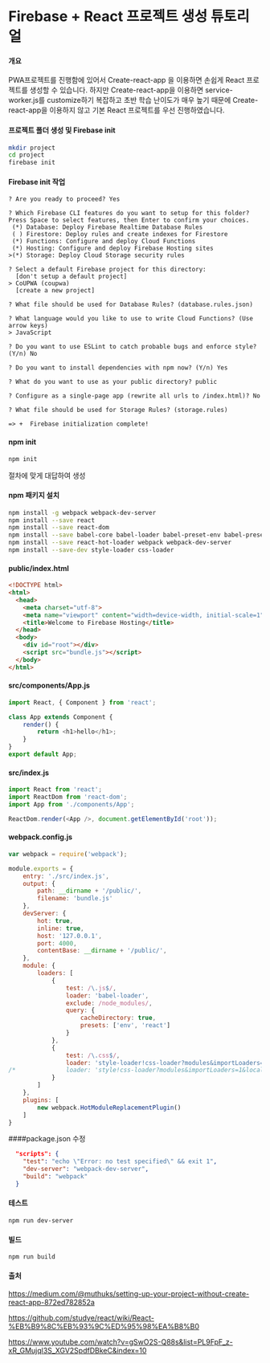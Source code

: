 # Firebase + React 프로젝트 생성 튜토리얼

#### 개요

 PWA프로젝트를 진행함에 있어서 Create-react-app 을 이용하면 손쉽게 React 프로젝트를 생성할 수 있습니다. 하지만 Create-react-app을 이용하면 service-worker.js를 customize하기 복잡하고 초반 학습 난이도가 매우 높기 때문에 Create-react-app을 이용하지 않고 기본 React 프로젝트를 우선 진행하였습니다.

#### 프로젝트 폴더 생성 및 Firebase init

```bash
mkdir project
cd project
firebase init
```

#### Firebase init 작업

```
? Are you ready to proceed? Yes

? Which Firebase CLI features do you want to setup for this folder? Press Space to select features, then Enter to confirm your choices.
 (*) Database: Deploy Firebase Realtime Database Rules
 ( ) Firestore: Deploy rules and create indexes for Firestore
 (*) Functions: Configure and deploy Cloud Functions
 (*) Hosting: Configure and deploy Firebase Hosting sites
>(*) Storage: Deploy Cloud Storage security rules

? Select a default Firebase project for this directory:
  [don't setup a default project]
> CoUPWA (coupwa)
  [create a new project]

? What file should be used for Database Rules? (database.rules.json)

? What language would you like to use to write Cloud Functions? (Use arrow keys)
> JavaScript
  
? Do you want to use ESLint to catch probable bugs and enforce style? (Y/n) No

? Do you want to install dependencies with npm now? (Y/n) Yes

? What do you want to use as your public directory? public

? Configure as a single-page app (rewrite all urls to /index.html)? No

? What file should be used for Storage Rules? (storage.rules)

=> +  Firebase initialization complete!
```

#### npm init

```bash
npm init
```

절차에 맞게 대답하여 생성

#### npm 패키지 설치

```bash
npm install -g webpack webpack-dev-server
npm install --save react
npm install --save react-dom
npm install --save babel-core babel-loader babel-preset-env babel-preset-react
npm install --save react-hot-loader webpack webpack-dev-server
npm install --save-dev style-loader css-loader
```

#### public/index.html

```html
<!DOCTYPE html>
<html>
  <head>
    <meta charset="utf-8">
    <meta name="viewport" content="width=device-width, initial-scale=1">
    <title>Welcome to Firebase Hosting</title>
  </head>
  <body>
    <div id="root"></div>
    <script src="bundle.js"></script>
  </body>
</html>
```

#### src/components/App.js

```javascript
import React, { Component } from 'react';

class App extends Component {
    render() {
        return <h1>hello</h1>;
    }
}
export default App;
```

#### src/index.js

```javascript
import React from 'react';
import ReactDom from 'react-dom';
import App from './components/App';

ReactDom.render(<App />, document.getElementById('root'));
```

#### webpack.config.js

```javascript
var webpack = require('webpack');

module.exports = {
    entry: './src/index.js',
    output: {
        path: __dirname + '/public/',
        filename: 'bundle.js'
    },
    devServer: {
        hot: true,
        inline: true,
        host: '127.0.0.1',
        port: 4000,
        contentBase: __dirname + '/public/',
    },
    module: {
        loaders: [
            {
                test: /\.js$/,
                loader: 'babel-loader',
                exclude: /node_modules/,
                query: {
                    cacheDirectory: true,
                    presets: ['env', 'react']
                }
            },
			{
				test: /\.css$/,
				loader: 'style-loader!css-loader?modules&importLoaders=1&localIdentName=[name]__[local]'
/*				loader: 'style!css-loader?modules&importLoaders=1&localIdentName=[name]__[local]___[hash:base64:5]'*/
			}
        ]
    },
    plugins: [
        new webpack.HotModuleReplacementPlugin()
    ]
}
```

####package.json 수정

```json
  "scripts": {
    "test": "echo \"Error: no test specified\" && exit 1",
    "dev-server": "webpack-dev-server",
    "build": "webpack"
  }
```

#### 테스트

`npm run dev-server`

#### 빌드

`npm run build`



#### 출처

https://medium.com/@muthuks/setting-up-your-project-without-create-react-app-872ed782852a

https://github.com/studye/react/wiki/React-%EB%B9%8C%EB%93%9C%ED%95%98%EA%B8%B0

https://www.youtube.com/watch?v=gSwO2S-Q88s&list=PL9FpF_z-xR_GMujql3S_XGV2SpdfDBkeC&index=10





